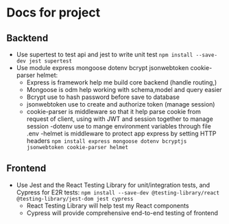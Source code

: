 # Docs for project
## Backtend
- Use supertest to test api and jest to write unit test
```npm install --save-dev jest supertest```
- Use module express mongoose dotenv bcrypt jsonwebtoken cookie-parser helmet:
    - Express is framework help me build core backend (handle routing,)
    - Mongoose is odm help working with schema,model and query easier
    - Bcrypt use to hash password before save to database
    - jsonwebtoken use to create and authorize token (manage session)
    - cookie-parser is middleware so that it help parse cookie from   request of client, using with JWT and session together to manage session
    -dotenv use to mange environment variables through file .env
    -helmet is middleware to protect app express by setting HTTP headers
    ```npm install express mongoose dotenv bcryptjs jsonwebtoken cookie-parser helmet```

## Frontend
- Use Jest and the React Testing Library for unit/integration tests, and Cypress for E2R tests:
    ```npm install --save-dev @testing-library/react @testing-library/jest-dom jest cypress```
    - React Testing Library will help  test my React components
    - Cypress will provide comprehensive end-to-end testing of frontend
